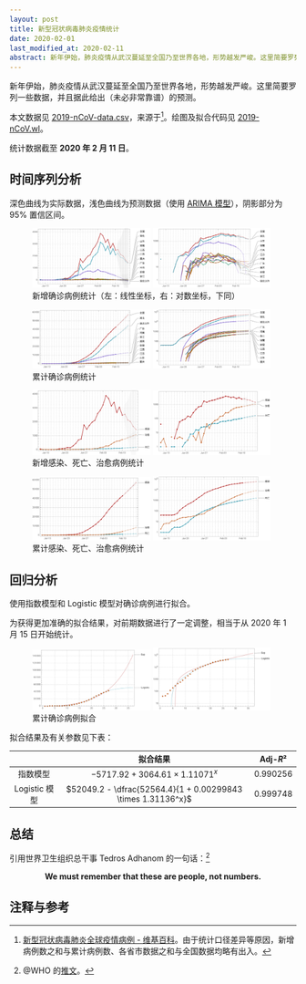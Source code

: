```yaml
---
layout: post
title: 新型冠状病毒肺炎疫情统计
date: 2020-02-01
last_modified_at: 2020-02-11
abstract: 新年伊始，肺炎疫情从武汉蔓延至全国乃至世界各地，形势越发严峻。这里简要罗列一些数据，并且据此给出（未必非常靠谱）的预测。
---
```


新年伊始，肺炎疫情从武汉蔓延至全国乃至世界各地，形势越发严峻。这里简要罗列一些数据，并且据此给出（未必非常靠谱）的预测。

本文数据见 [2019-nCoV-data.csv](https://github.com/stone-zeng/stone-zeng.github.io/blob/master/src/wuhan-coronavirus/2019-nCoV-data.csv)，来源于[^2019-nCoV-data]。绘图及拟合代码见 [2019-nCoV.wl](https://github.com/stone-zeng/stone-zeng.github.io/blob/master/src/wuhan-coronavirus/2019-nCoV.wl)。

[^2019-nCoV-data]: [新型冠状病毒肺炎全球疫情病例 - 维基百科](https://zh.wikipedia.org/wiki/新型冠状病毒肺炎全球疫情病例)。由于统计口径差异等原因，新增病例数之和与累计病例数、各省市数据之和与全国数据均略有出入。

统计数据截至 **2020 年 2 月 11 日**。

## 时间序列分析

深色曲线为实际数据，浅色曲线为预测数据（使用 [ARIMA 模型](https://en.wikipedia.org/wiki/Autoregressive_integrated_moving_average)），阴影部分为 95% 置信区间。

<figure>
  <img src="/images/wuhan-coronavirus/2019-nCoV-new.svg" alt="2019-nCoV-new" style="width: 49%;">
  <img src="/images/wuhan-coronavirus/2019-nCoV-new-log.svg" alt="2019-nCoV-new-log" style="width: 49%;">
  <figcaption>新增确诊病例统计（左：线性坐标，右：对数坐标，下同）</figcaption>
</figure>

<figure>
  <img src="/images/wuhan-coronavirus/2019-nCoV-total.svg" alt="2019-nCoV-total" style="width: 49%;">
  <img src="/images/wuhan-coronavirus/2019-nCoV-total-log.svg" alt="2019-nCoV-total-log" style="width: 49%;">
  <figcaption>累计确诊病例统计</figcaption>
</figure>

<figure>
  <img src="/images/wuhan-coronavirus/2019-nCoV-new-death-recovered.svg" alt="2019-nCoV-new-death-recovered" style="width: 49%;">
  <img src="/images/wuhan-coronavirus/2019-nCoV-new-death-recovered-log.svg" alt="2019-nCoV-new-death-recovered-log" style="width: 49%;">
  <figcaption>新增感染、死亡、治愈病例统计</figcaption>
</figure>

<figure>
  <img src="/images/wuhan-coronavirus/2019-nCoV-death-recovered.svg" alt="2019-nCoV-death-recovered" style="width: 49%;">
  <img src="/images/wuhan-coronavirus/2019-nCoV-death-recovered-log.svg" alt="2019-nCoV-death-recovered-log" style="width: 49%;">
  <figcaption>累计感染、死亡、治愈病例统计</figcaption>
</figure>

## 回归分析

使用指数模型和 Logistic 模型对确诊病例进行拟合。

为获得更加准确的拟合结果，对前期数据进行了一定调整，相当于从 2020 年 1 月 15 日开始统计。

<figure>
  <img src="/images/wuhan-coronavirus/2019-nCoV-regression.svg" alt="2019-nCoV-regression" style="width: 49%;">
  <img src="/images/wuhan-coronavirus/2019-nCoV-regression-log.svg" alt="2019-nCoV-regression-log" style="width: 49%;">
  <figcaption>累计确诊病例拟合</figcaption>
</figure>

拟合结果及有关参数见下表：

|               | 拟合结果                                                     | Adj-*R*² |
|:-------------:|:------------------------------------------------------------:|:--------:|
| 指数模型      | $-5717.92 + 3064.61 \times 1.11071^x$                        | 0.990256 |
| Logistic 模型 | $52049.2 - \dfrac{52564.4}{1 + 0.00299843 \times 1.31136^x}$ | 0.999748 |

## 总结

引用世界卫生组织总干事 Tedros Adhanom 的一句话：[^who-twitter]

[^who-twitter]: @WHO 的[推文](https://twitter.com/WHO/status/1222969618505093121)。

<p style="text-align: center">
<strong>We must remember that these are people, not numbers.</strong>
</p>

## 注释与参考

<div id="footnotes"></div>
